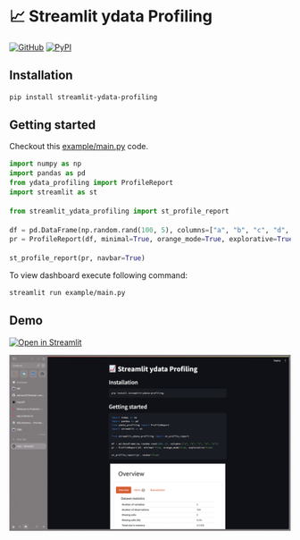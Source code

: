 # 📈 Streamlit ydata Profiling

[![GitHub][github_badge]][github_link] [![PyPI][pypi_badge]][pypi_link]

## Installation

```sh
pip install streamlit-ydata-profiling
```

## Getting started

Checkout this [example/main.py](example/main.py) code.

```python
import numpy as np
import pandas as pd
from ydata_profiling import ProfileReport
import streamlit as st

from streamlit_ydata_profiling import st_profile_report

df = pd.DataFrame(np.random.rand(100, 5), columns=["a", "b", "c", "d", "e"])
pr = ProfileReport(df, minimal=True, orange_mode=True, explorative=True)

st_profile_report(pr, navbar=True)
```

To view dashboard execute following command:

```bash
streamlit run example/main.py
```

## Demo

[![Open in Streamlit][share_badge]][share_link]

[![Preview](demo.png)][share_link]

[share_badge]: https://static.streamlit.io/badges/streamlit_badge_black_white.svg
[share_link]: https://share.streamlit.io/okld/streamlit-gallery/main?p=ydata-profiling
[share_img]: https://raw.githubusercontent.com/okld/streamlit-ydata-profiling/main/preview.png

[github_badge]: https://badgen.net/badge/icon/GitHub?icon=github&color=black&label
[github_link]: https://github.com/okld/streamlit-ydata-profiling

[pypi_badge]: https://badgen.net/pypi/v/streamlit-ydata-profiling?icon=pypi&color=black&label
[pypi_link]: https://pypi.org/project/streamlit-ydata-profiling
